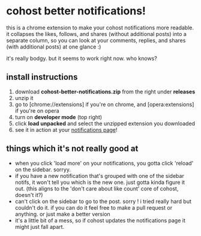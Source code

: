 # cohost better notifications!

this is a chrome extension to make your cohost notifications more readable. it collapses the likes, follows, and shares (without additional posts) into a separate column, so you can look at your comments, replies, and shares (with additional posts) at one glance :)

it's really bodgy. but it seems to work right now. who knows?

## install instructions
1. download **cohost-better-notifications.zip** from the right under **releases**
2. unzip it
3. go to [chrome://extensions] if you're on chrome, and [opera:extensions] if you're on opera
4. turn on **developer mode** (top right)
5. click **load unpacked** and select the unzipped extension you downloaded
6. see it in action at your [notifications page](https://cohost.org/rc/project/notifications)!

## things which it's not really good at
- when you click 'load more' on your notifications, you gotta click 'reload' on the sidebar. sorryy.
- if you have a new notification that's grouped with one of the sidebar notifs, it won't tell you which is the new one. just gotta kinda figure it out. (this aligns to the 'don't care about like count' core of cohost, doesn't it?)
- can't click on the sidebar to go to the post. sorry ! i tried really hard but couldn't do it. if you can do it feel free to make a pull request or anything. or just make a better version
- it's a little bit of a mess, so if cohost updates the notifications page it might just fall apart.
